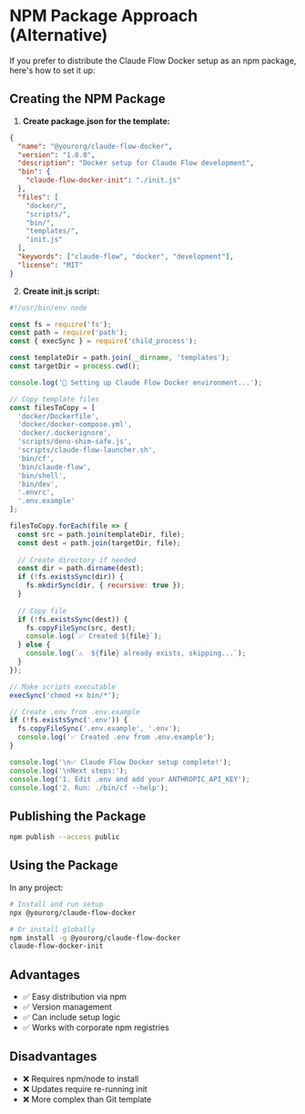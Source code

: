 # NPM Package Approach (Alternative)

If you prefer to distribute the Claude Flow Docker setup as an npm package, here's how to set it up:

## Creating the NPM Package

1. **Create package.json for the template:**

```json
{
  "name": "@yourorg/claude-flow-docker",
  "version": "1.0.0",
  "description": "Docker setup for Claude Flow development",
  "bin": {
    "claude-flow-docker-init": "./init.js"
  },
  "files": [
    "docker/",
    "scripts/",
    "bin/",
    "templates/",
    "init.js"
  ],
  "keywords": ["claude-flow", "docker", "development"],
  "license": "MIT"
}
```

2. **Create init.js script:**

```javascript
#!/usr/bin/env node

const fs = require('fs');
const path = require('path');
const { execSync } = require('child_process');

const templateDir = path.join(__dirname, 'templates');
const targetDir = process.cwd();

console.log('🌊 Setting up Claude Flow Docker environment...');

// Copy template files
const filesToCopy = [
  'docker/Dockerfile',
  'docker/docker-compose.yml',
  'docker/.dockerignore',
  'scripts/deno-shim-safe.js',
  'scripts/claude-flow-launcher.sh',
  'bin/cf',
  'bin/claude-flow',
  'bin/shell',
  'bin/dev',
  '.envrc',
  '.env.example'
];

filesToCopy.forEach(file => {
  const src = path.join(templateDir, file);
  const dest = path.join(targetDir, file);
  
  // Create directory if needed
  const dir = path.dirname(dest);
  if (!fs.existsSync(dir)) {
    fs.mkdirSync(dir, { recursive: true });
  }
  
  // Copy file
  if (!fs.existsSync(dest)) {
    fs.copyFileSync(src, dest);
    console.log(`✅ Created ${file}`);
  } else {
    console.log(`⚠️  ${file} already exists, skipping...`);
  }
});

// Make scripts executable
execSync('chmod +x bin/*');

// Create .env from .env.example
if (!fs.existsSync('.env')) {
  fs.copyFileSync('.env.example', '.env');
  console.log('✅ Created .env from .env.example');
}

console.log('\n✅ Claude Flow Docker setup complete!');
console.log('\nNext steps:');
console.log('1. Edit .env and add your ANTHROPIC_API_KEY');
console.log('2. Run: ./bin/cf --help');
```

## Publishing the Package

```bash
npm publish --access public
```

## Using the Package

In any project:

```bash
# Install and run setup
npx @yourorg/claude-flow-docker

# Or install globally
npm install -g @yourorg/claude-flow-docker
claude-flow-docker-init
```

## Advantages

- ✅ Easy distribution via npm
- ✅ Version management
- ✅ Can include setup logic
- ✅ Works with corporate npm registries

## Disadvantages

- ❌ Requires npm/node to install
- ❌ Updates require re-running init
- ❌ More complex than Git template